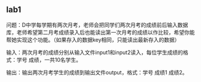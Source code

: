 ## lab1

问题：D中学每学期有两次月考，老师会把同学们两次月考的成绩前后输入数据库，老师希望第二月考成绩录入后也能读出第一次月考的成绩以作比较，希望你能帮她实现这个功能。（如果存入的数据key相同，只能读出最新存入的数据）

输入：两次月考的成绩分别从输入文件input1和input2读入，每位学生成绩的格式：学号 成绩，一共10名学生。

输出：输出两次月考学生的成绩到输出文件output，格式：学号 成绩1 成绩2。
